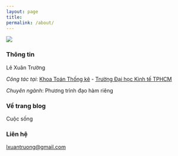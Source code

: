 ```yaml
---
layout: page
title: 
permalink: /about/
---
```


<img src="https://pngimage.net/wp-content/uploads/2018/06/mati%C3%A8re-png.png">

### Thông tin

Lê Xuân Trường

*Công tác tại*: [Khoa Toán Thống kê](http://sems.ueh.edu.vn) - [Trường Đại học Kinh tế TPHCM](https://ueh.edu.vn/)

*Chuyên ngành*: Phương trình đạo hàm riêng

### Về trang blog

Cuộc sống 

### Liên hệ

[lxuantruong@gmail.com](mailto:lxuantruong@gmail.com)
